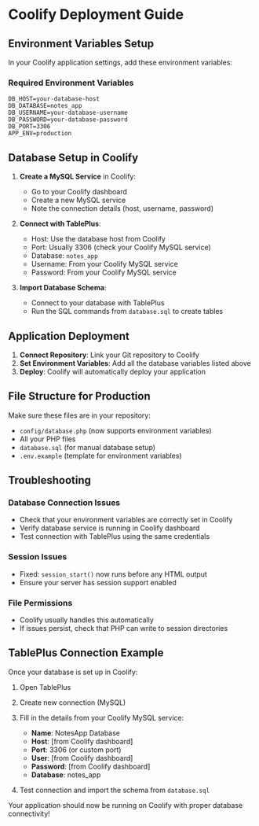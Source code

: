 # Coolify Deployment Guide

## Environment Variables Setup

In your Coolify application settings, add these environment variables:

### Required Environment Variables

```
DB_HOST=your-database-host
DB_DATABASE=notes_app
DB_USERNAME=your-database-username
DB_PASSWORD=your-database-password
DB_PORT=3306
APP_ENV=production
```

## Database Setup in Coolify

1. **Create a MySQL Service** in Coolify:
   - Go to your Coolify dashboard
   - Create a new MySQL service
   - Note the connection details (host, username, password)

2. **Connect with TablePlus**:
   - Host: Use the database host from Coolify
   - Port: Usually 3306 (check your Coolify MySQL service)
   - Database: `notes_app`
   - Username: From your Coolify MySQL service
   - Password: From your Coolify MySQL service

3. **Import Database Schema**:
   - Connect to your database with TablePlus
   - Run the SQL commands from `database.sql` to create tables

## Application Deployment

1. **Connect Repository**: Link your Git repository to Coolify
2. **Set Environment Variables**: Add all the database variables listed above
3. **Deploy**: Coolify will automatically deploy your application

## File Structure for Production

Make sure these files are in your repository:
- `config/database.php` (now supports environment variables)
- All your PHP files
- `database.sql` (for manual database setup)
- `.env.example` (template for environment variables)

## Troubleshooting

### Database Connection Issues
- Check that your environment variables are correctly set in Coolify
- Verify database service is running in Coolify dashboard
- Test connection with TablePlus using the same credentials

### Session Issues
- Fixed: `session_start()` now runs before any HTML output
- Ensure your server has session support enabled

### File Permissions
- Coolify usually handles this automatically
- If issues persist, check that PHP can write to session directories

## TablePlus Connection Example

Once your database is set up in Coolify:

1. Open TablePlus
2. Create new connection (MySQL)
3. Fill in the details from your Coolify MySQL service:
   - **Name**: NotesApp Database
   - **Host**: [from Coolify dashboard]
   - **Port**: 3306 (or custom port)
   - **User**: [from Coolify dashboard]
   - **Password**: [from Coolify dashboard]
   - **Database**: notes_app

4. Test connection and import the schema from `database.sql`

Your application should now be running on Coolify with proper database connectivity!
